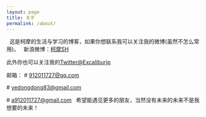 ```yaml
---
layout: page
title: 关于
permalink: /about/
---
```

 
这是柯摩的生活与学习的博客，如果你想联系我可以关注我的微博(虽然不怎么常用)。
 
新浪微博：[柯摩SH](http://weibo.com/u/5339619827/home)
 

此外你也可以关注我的[Twitter@Excaliburjp](https://twitter.com/Excaliburjp)


邮箱：
# 912011727@qq.com

# yedongdong83@gmail.com

# a912011727@gmail.com
 
希望能遇见更多的朋友，当然没有未来的未来不是我想要的未来！
